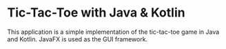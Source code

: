 # Tic-Tac-Toe with Java & Kotlin
This application is a simple implementation of the tic-tac-toe game in Java and Kotlin.
JavaFX is used as the GUI framework.